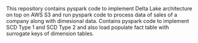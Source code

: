 This repository contains pyspark code to implement Delta Lake architecture on top on AWS S3 and run pyspark code to process data of sales of a company along with dimesional data.
Contains pyspark code to implement SCD Type 1 and SCD Type 2 and also load populate fact table with surrogate keys of dimension tables.
